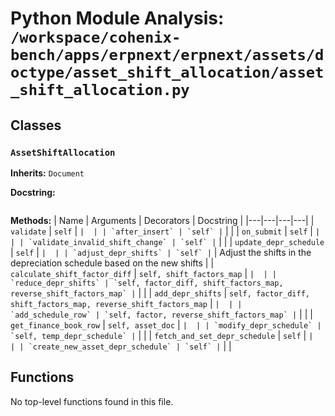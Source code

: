 # Python Module Analysis: `/workspace/cohenix-bench/apps/erpnext/erpnext/assets/doctype/asset_shift_allocation/asset_shift_allocation.py`

## Classes

### `AssetShiftAllocation`
**Inherits:** `Document`


**Docstring:**
```

```

**Methods:**
| Name | Arguments | Decorators | Docstring |
|---|---|---|---|
| `validate` | `self` | `` |  |
| `after_insert` | `self` | `` |  |
| `on_submit` | `self` | `` |  |
| `validate_invalid_shift_change` | `self` | `` |  |
| `update_depr_schedule` | `self` | `` |  |
| `adjust_depr_shifts` | `self` | `` | Adjust the shifts in the depreciation schedule based on the new shifts |
| `calculate_shift_factor_diff` | `self, shift_factors_map` | `` |  |
| `reduce_depr_shifts` | `self, factor_diff, shift_factors_map, reverse_shift_factors_map` | `` |  |
| `add_depr_shifts` | `self, factor_diff, shift_factors_map, reverse_shift_factors_map` | `` |  |
| `add_schedule_row` | `self, factor, reverse_shift_factors_map` | `` |  |
| `get_finance_book_row` | `self, asset_doc` | `` |  |
| `modify_depr_schedule` | `self, temp_depr_schedule` | `` |  |
| `fetch_and_set_depr_schedule` | `self` | `` |  |
| `create_new_asset_depr_schedule` | `self` | `` |  |





## Functions

No top-level functions found in this file.
